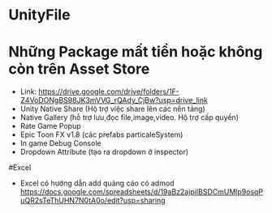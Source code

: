 # UnityFile

# Những Package mất tiền hoặc không còn trên Asset Store
- Link: https://drive.google.com/drive/folders/1F-Z4VoDONgBS98JK3mVVG_rQAdy_CjBw?usp=drive_link
- Unity Native Share (Hộ trợ việc share lên các nền tảng)
- Native Gallery (hỗ trợ lưu,đọc file,image,video. Hộ trợ cấp quyền)
- Rate Game Popup
- Epic Toon FX v1.8 (các prefabs particaleSystem)
- In game Debug Console
- Dropdown Attribute (tạo ra dropdown ở inspector)


#Excel
- Excel có hướng dẫn add quảng cáo có admod https://docs.google.com/spreadsheets/d/19aBz2ajpiIBSDCmUMlp9osqPuQR2sTeThUHN7N0tA0o/edit?usp=sharing

